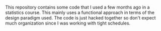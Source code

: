 This repository contains some code that I used a few months ago in a statistics course. This mainly uses a functional approach in terms of the design paradigm used. The code is just hacked together so don't expect much organization since I was working with tight schedules.
